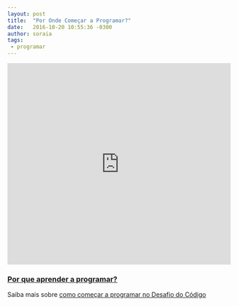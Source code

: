 ```yaml
---
layout: post
title:  "Por Onde Começar a Programar?"
date:   2016-10-20 10:55:36 -0300
author: soraia
tags: 
 - programar
---
```


<iframe 
  width="100%" 
  height="455" 
  src="http://www.youtube.com/embed/i2iPXwS8Vgc?&autoplay=1&autohide=1&modestbranding=0&showinfo=0&ap=%2526fmt%3D22" 
  frameborder="0" 
  allowfullscreen>
</iframe>

### [Por que aprender a programar?](por-que-aprender-programar)

Saiba mais sobre [como começar a programar no Desafio do Código](https://desafiodocodigo.com.br)

<script src="https://apis.google.com/js/platform.js"></script>

<div class="g-ytsubscribe" data-channelid="UCsYnoVU6bTl1oh715or-POQ" data-layout="full" data-count="hidden"></div>